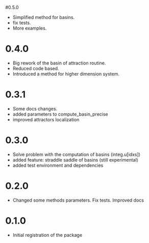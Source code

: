 #0.5.0
* Simplified method for basins.
* fix tests.
* More examples.


# 0.4.0
* Big rework of the basin of attraction routine.
* Reduced code based.
* Introduced a method for higher dimension system.


# 0.3.1
* Some docs changes.
* added parameters to compute_basin_precise
* improved attractors localization

# 0.3.0
* Solve problem with the computation of basins (integ.u[idxs])
* added feature: straddle saddle of basins (still experimental)
* added test environment and dependencies

# 0.2.0
* Changed some methods parameters. Fix tests. Improved docs

# 0.1.0
* Initial registration of the package
